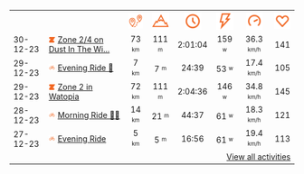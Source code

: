 <table>
    <tr>
        <th></th>
        <th></th>
        <th align="center"><img src="https://raw.githubusercontent.com/robiningelbrecht/strava-activities/master/public/distance.svg" width="30" alt="distance" title="distance"/></th>
        <th align="center"><img src="https://raw.githubusercontent.com/robiningelbrecht/strava-activities/master/public/elevation.svg" width="30" alt="elevation" title="elevation"/></th>
        <th align="center"><img src="https://raw.githubusercontent.com/robiningelbrecht/strava-activities/master/public/time.svg" width="30" alt="time" title="time"/></th>
        <th align="center"><img src="https://raw.githubusercontent.com/robiningelbrecht/strava-activities/master/public/average-watt.svg" width="30" alt="average watts" title="average watts"/></th>
        <th align="center"><img src="https://raw.githubusercontent.com/robiningelbrecht/strava-activities/master/public/average-speed.svg" width="30" alt="average speed" title="average speed"/></th>
        <th align="center"><img src="https://raw.githubusercontent.com/robiningelbrecht/strava-activities/master/public/heart-rate.svg" width="30" alt="average heart rate" title="average heart rate"/></th>
    </tr>
            <tr>
            <td>30-12-23</td>
            <td>
                                <img src="https://raw.githubusercontent.com/robiningelbrecht/strava-activities/master/public/activity-virtual-ride-zwift.svg" width="12" alt="Zone 2/4 on Dust In The Wind in Watopia" title="Zone 2/4 on Dust In The Wind in Watopia"/>
<a href="https://www.strava.com/activities/10462966968" title="Kcal: 1101 | Gear: None ">Zone 2/4 on Dust In The Wi...</a>
            </td>
            <td align="center">73 <sup><sub>km</sub></sup></td>
            <td align="center">111 <sup><sub>m</sub></sup></td>
            <td align="center">2:01:04</td>
            <td align="center">159 <sup><sub>w</sub></sup></td>
            <td align="center">36.3 <sup><sub>km/h</sub></sup></td>
            <td align="center">141</td>
        </tr>
            <tr>
            <td>29-12-23</td>
            <td>
                <img src="https://raw.githubusercontent.com/robiningelbrecht/strava-activities/master/public/activity-ride.svg" width="12" alt="Evening Ride 🎱" title="Evening Ride 🎱"/>
<a href="https://www.strava.com/activities/10458369139" title="Kcal: 173 | Gear: None ">Evening Ride 🎱</a>
            </td>
            <td align="center">7 <sup><sub>km</sub></sup></td>
            <td align="center">7 <sup><sub>m</sub></sup></td>
            <td align="center">24:39</td>
            <td align="center">53 <sup><sub>w</sub></sup></td>
            <td align="center">17.4 <sup><sub>km/h</sub></sup></td>
            <td align="center">105</td>
        </tr>
            <tr>
            <td>29-12-23</td>
            <td>
                                <img src="https://raw.githubusercontent.com/robiningelbrecht/strava-activities/master/public/activity-virtual-ride-zwift.svg" width="12" alt="Zone 2 in Watopia" title="Zone 2 in Watopia"/>
<a href="https://www.strava.com/activities/10455837369" title="Kcal: 1045 | Gear: None ">Zone 2 in Watopia</a>
            </td>
            <td align="center">72 <sup><sub>km</sub></sup></td>
            <td align="center">111 <sup><sub>m</sub></sup></td>
            <td align="center">2:04:36</td>
            <td align="center">146 <sup><sub>w</sub></sup></td>
            <td align="center">34.8 <sup><sub>km/h</sub></sup></td>
            <td align="center">145</td>
        </tr>
            <tr>
            <td>28-12-23</td>
            <td>
                <img src="https://raw.githubusercontent.com/robiningelbrecht/strava-activities/master/public/activity-ride.svg" width="12" alt="Morning Ride 🦖🦕" title="Morning Ride 🦖🦕"/>
<a href="https://www.strava.com/activities/10449765035" title="Kcal: 368 | Gear: None ">Morning Ride 🦖🦕</a>
            </td>
            <td align="center">14 <sup><sub>km</sub></sup></td>
            <td align="center">21 <sup><sub>m</sub></sup></td>
            <td align="center">44:37</td>
            <td align="center">61 <sup><sub>w</sub></sup></td>
            <td align="center">18.3 <sup><sub>km/h</sub></sup></td>
            <td align="center">121</td>
        </tr>
            <tr>
            <td>27-12-23</td>
            <td>
                <img src="https://raw.githubusercontent.com/robiningelbrecht/strava-activities/master/public/activity-ride.svg" width="12" alt="Evening Ride" title="Evening Ride"/>
<a href="https://www.strava.com/activities/10447739336" title="Kcal: 113 | Gear: None ">Evening Ride</a>
            </td>
            <td align="center">5 <sup><sub>km</sub></sup></td>
            <td align="center">5 <sup><sub>m</sub></sup></td>
            <td align="center">16:56</td>
            <td align="center">61 <sup><sub>w</sub></sup></td>
            <td align="center">19.4 <sup><sub>km/h</sub></sup></td>
            <td align="center">113</td>
        </tr>
                <tr>
            <td colspan="8" align="right"><a href="https://github.com/robiningelbrecht/strava-activities#activities">View all activities</a></td>
        </tr>
    </table>
